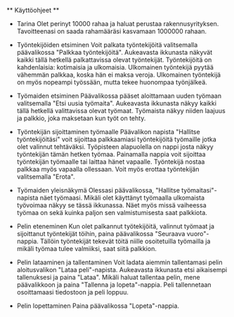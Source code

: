 ** Käyttöohjeet **

* Tarina
Olet perinyt 10000 rahaa ja haluat perustaa rakennusyrityksen. Tavoitteenasi on saada rahamääräsi kasvamaan 1000000 rahaan.

* Työntekijöiden etsiminen
Voit palkata työntekijöitä valitsemalla päävalikossa "Palkkaa työntekijöitä". Aukeavasta ikkunasta näkyvät kaikki tällä hetkellä palkattavissa olevat työntekijät. Työntekijöitä on kahdenlaisia: kotimaisia ja ulkomaisia. Ulkomainen työntekijä pyytää vähemmän palkkaa, koska hän ei maksa veroja. Ulkomainen työntekijä on myös nopeampi työssään, mutta tekee huonompaa työnjälkeä.

* Työmaiden etsiminen
Päävalikossa pääset aloittamaan uuden työmaan valitsemalla "Etsi uusia työmaita". Aukeavasta ikkunasta näkyy kaikki tällä hetkellä valittavissa olevat työmaat. Työmaista näkyy niiden laajuus ja palkkio, joka maksetaan kun työt on tehty.

* Työntekijän sijoittaminen työmaalle
Päävalikon napista "Hallitse työntekijöitäsi" voit sijoittaa palkkaamiasi työntekijöitä työmaille jotka olet valinnut tehtäväksi. Työpisteen alapuolella on nappi josta näkyy työntekijän tämän hetken työmaa. Painamalla nappia voit sijoittaa työntekijän työmaalle tai laittaa hänet vapaalle. Työntekijä nostaa palkkaa myös vapaalla ollessaan. Voit myös erottaa työntekijän valitsemalla "Erota".

* Työmaiden yleisnäkymä
Olessasi päävalikossa, "Hallitse työmaitasi"-napista näet työmaasi. Mikäli olet käyttänyt työmaalla ulkomaista työvoimaa näkyy se tässä ikkunassa. Näet myös missä vaiheessa työmaa on sekä kuinka paljon sen valmistumisesta saat palkkiota.

* Pelin eteneminen
Kun olet palkannut työtekijöitä, valinnut työmaat ja sijoittanut työntekijät töihin, paina päävalikossa "Seuraava vuoro"-nappia. Tällöin työntekijät tekevät töitä niille osoitetuilla työmailla ja mikäli työmaa tulee valmiiksi, saat siitä palkkion.

* Pelin lataaminen ja tallentaminen
Voit ladata aiemmin tallentamasi pelin aloitusvalikon "Lataa peli"-napista. Aukeavasta ikkunasta etsi aikaisempi tallenuksesi ja paina "Lataa". 
Mikäli haluat tallentaa pelin, mene päävalikkoon ja paina "Tallenna ja lopeta"-nappia. Peli tallennetaan osoittamaasi tiedostoon ja peli loppuu.

* Pelin lopettaminen
Paina päävalikossa "Lopeta"-nappia.
